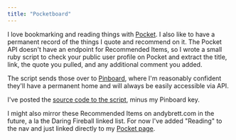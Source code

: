 ```yaml
---
title: "Pocketboard"
---
```

I love bookmarking and reading things with [Pocket](https://getpocket.com). I also like to have a permanent record of the things I quote and recommend on it. The Pocket API doesn't have an endpoint for Recommended Items, so I wrote a small ruby script to check your public user profile on Pocket and extract the title, link, the quote you pulled, and any additional comment you added.

The script sends those over to [Pinboard](https://pinboard.in), where I'm reasonably confident they'll have a permanent home and will always be easily accessible via API.

I've posted the [source code to the script](https://gist.github.com/andrewpbrett/a6dd3bde020b2ec2b5b1157008c734c7), minus my Pinboard key.

I might also mirror these Recommended Items on andybrett.com in the future, a la the Daring Fireball linked list. For now I've added "Reading" to the nav and just linked directly to my [Pocket page](https://getpocket.com/@andrewpbrett). 
